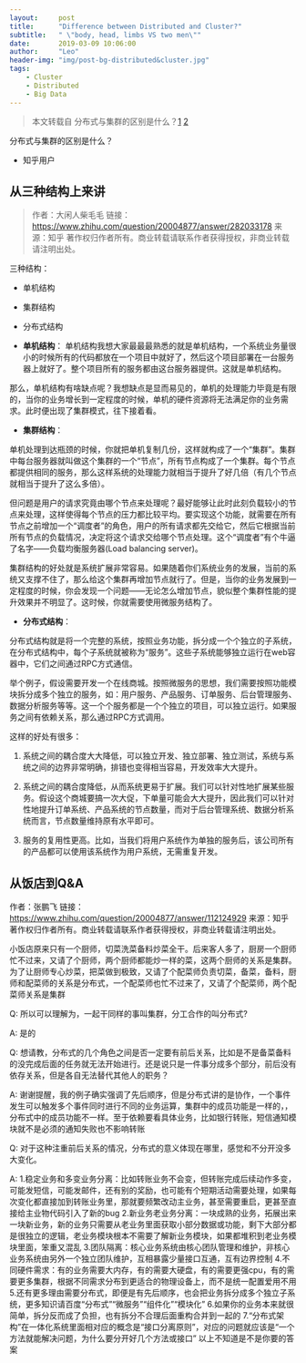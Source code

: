 ```yaml
---
layout:     post
title:      "Difference between Distributed and Cluster?"
subtitle:   " \"body, head, limbs VS two men\""
date:       2019-03-09 10:06:00
author:     "Leo"
header-img: "img/post-bg-distributed&cluster.jpg"
tags:
    - Cluster
    - Distributed
    - Big Data
---
```


> 本文转载自 分布式与集群的区别是什么？[1](https://www.zhihu.com/question/20004877/answer/282033178) [2](https://www.zhihu.com/question/20004877/answer/112124929)


分布式与集群的区别是什么？

 - 知乎用户

## 从三种结构上来讲

> 作者：大闲人柴毛毛
> 链接：https://www.zhihu.com/question/20004877/answer/282033178
> 来源：知乎
> 著作权归作者所有。商业转载请联系作者获得授权，非商业转载请注明出处。

三种结构：

* 单机结构
* 集群结构
* 分布式结构

* **单机结构**：
单机结构我想大家最最最熟悉的就是单机结构，一个系统业务量很小的时候所有的代码都放在一个项目中就好了，然后这个项目部署在一台服务器上就好了。整个项目所有的服务都由这台服务器提供。这就是单机结构。

那么，单机结构有啥缺点呢？我想缺点是显而易见的，单机的处理能力毕竟是有限的，当你的业务增长到一定程度的时候，单机的硬件资源将无法满足你的业务需求。此时便出现了集群模式，往下接着看。


* **集群结构**：

单机处理到达瓶颈的时候，你就把单机复制几份，这样就构成了一个“集群”。集群中每台服务器就叫做这个集群的一个“节点”，所有节点构成了一个集群。每个节点都提供相同的服务，那么这样系统的处理能力就相当于提升了好几倍（有几个节点就相当于提升了这么多倍）。

但问题是用户的请求究竟由哪个节点来处理呢？最好能够让此时此刻负载较小的节点来处理，这样使得每个节点的压力都比较平均。要实现这个功能，就需要在所有节点之前增加一个“调度者”的角色，用户的所有请求都先交给它，然后它根据当前所有节点的负载情况，决定将这个请求交给哪个节点处理。这个“调度者”有个牛逼了名字——负载均衡服务器(Load balancing server)。

集群结构的好处就是系统扩展非常容易。如果随着你们系统业务的发展，当前的系统又支撑不住了，那么给这个集群再增加节点就行了。但是，当你的业务发展到一定程度的时候，你会发现一个问题——无论怎么增加节点，貌似整个集群性能的提升效果并不明显了。这时候，你就需要使用微服务结构了。

* **分布式结构**：

分布式结构就是将一个完整的系统，按照业务功能，拆分成一个个独立的子系统，在分布式结构中，每个子系统就被称为“服务”。这些子系统能够独立运行在web容器中，它们之间通过RPC方式通信。

举个例子，假设需要开发一个在线商城。按照微服务的思想，我们需要按照功能模块拆分成多个独立的服务，如：用户服务、产品服务、订单服务、后台管理服务、数据分析服务等等。这一个个服务都是一个个独立的项目，可以独立运行。如果服务之间有依赖关系，那么通过RPC方式调用。

这样的好处有很多：

1. 系统之间的耦合度大大降低，可以独立开发、独立部署、独立测试，系统与系统之间的边界非常明确，排错也变得相当容易，开发效率大大提升。

2. 系统之间的耦合度降低，从而系统更易于扩展。我们可以针对性地扩展某些服务。假设这个商城要搞一次大促，下单量可能会大大提升，因此我们可以针对性地提升订单系统、产品系统的节点数量，而对于后台管理系统、数据分析系统而言，节点数量维持原有水平即可。

3. 服务的复用性更高。比如，当我们将用户系统作为单独的服务后，该公司所有的产品都可以使用该系统作为用户系统，无需重复开发。


## 从饭店到Q&A

作者：张鹏飞
链接：https://www.zhihu.com/question/20004877/answer/112124929
来源：知乎
著作权归作者所有。商业转载请联系作者获得授权，非商业转载请注明出处。

小饭店原来只有一个厨师，切菜洗菜备料炒菜全干。后来客人多了，厨房一个厨师忙不过来，又请了个厨师，两个厨师都能炒一样的菜，这两个厨师的关系是集群。为了让厨师专心炒菜，把菜做到极致，又请了个配菜师负责切菜，备菜，备料，厨师和配菜师的关系是分布式，一个配菜师也忙不过来了，又请了个配菜师，两个配菜师关系是集群

Q: 所以可以理解为，一起干同样的事叫集群，分工合作的叫分布式?

A: 是的

Q: 想请教，分布式的几个角色之间是否一定要有前后关系，比如是不是备菜备料的没完成后面的任务就无法开始进行。还是说只是一件事分成多个部分，前后没有依存关系，但是各自无法替代其他人的职务？

A: 谢谢提醒，我的例子确实强调了先后顺序，但是分布式讲的是协作，一个事件发生可以触发多个事件同时进行不同的业务运算，集群中的成员功能是一样的，，分布式中的成员功能不一样。至于依赖要看具体业务，比如银行转账，短信通知模块就不是必须的通知失败也不影响转账

Q: 对于这种注重前后关系的情况，分布式的意义体现在哪里，感觉和不分开没多大变化。

A:
1.稳定业务和多变业务分离：比如转账业务不会变，但转账完成后续动作多变，可能发短信，可能发邮件，还有别的奖励，也可能有个短期活动需要处理，如果每次变化都直接加到转账业务里，那就要频繁改动主业务，甚至需要重启，更甚至直接给主业物代码引入了新的bug
2.新业务老业务分离：一块成熟的业务，拓展出来一块新业务，新的业务只需要从老业务里面获取小部分数据或功能，剩下大部分都是很独立的逻辑，老业务模块根本不需要了解新业务模块，如果都堆积到老业务模块里面，笨重又混乱
3.团队隔离：核心业务系统由核心团队管理和维护，非核心业务系统由另外一个独立团队维护，互相暴露少量接口互通，互有边界控制
4.不同硬件需求：有的业务需要大内存，有的需要大硬盘，有的需要更强cpu，有的需要更多集群，根据不同需求分布到更适合的物理设备上，而不是统一配置爱用不用
5.还有更多理由需要分布式，即便是有先后顺序，也会把业务拆分成多个独立子系统，更多知识请百度“分布式”“微服务”“组件化”“模块化”
6.如果你的业务本来就很简单，拆分反而成了负担，也有拆分不合理后面重构合并到一起的
7.“分布式架构”在一体化系统里面相对应的概念是“接口分离原则”，对应的问题就应该是“一个方法就能解决问题，为什么要分开好几个方法或接口”
以上不知道是不是你要的答案